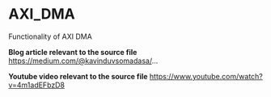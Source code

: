 # AXI_DMA
Functionality of AXI DMA


**Blog article relevant to the source file**
https://medium.com/@kavinduvsomadasa/...

**Youtube video relevant to the source file**
https://www.youtube.com/watch?v=4m1adEFbzD8

